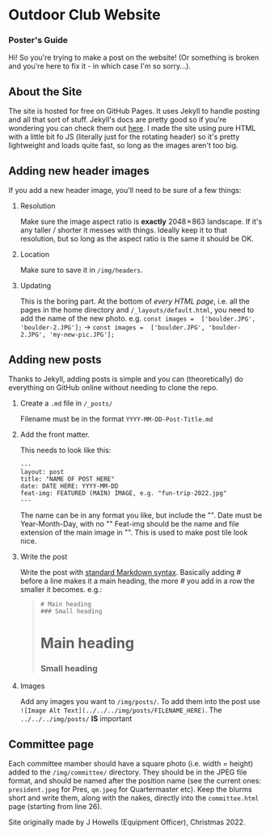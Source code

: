 # Outdoor Club Website
### Poster's Guide

Hi! So you're trying to make a post on the website! (Or something is broken and you're here to fix it - in which case I'm so sorry...).

## About the Site

The site is hosted for free on GitHub Pages. It uses Jekyll to handle posting and all that sort of stuff. Jekyll's docs are pretty good so if you're wondering you can check them out [here](https://jekyllrb.com/docs/).
I made the site using pure HTML with a little bit fo JS (literally just for the rotating header) so it's pretty lightweight and loads quite fast, so long as the images aren't too big.

## Adding new header images

If you add a new header image, you'll need to be sure of a few things:
1. Resolution

    Make sure the image aspect ratio is **exactly** 2048 × 863 landscape. If it's any taller / shorter it messes with things. Ideally keep it to that resolution, but so long as the aspect ratio is the same it should be OK.
2. Location

    Make sure to save it in `/img/headers`.
3. Updating

    This is the boring part. At the bottom of *every HTML page*, i.e. all the pages in the home directory and `/_layouts/default.html`, you need to add the name of the new photo. e.g. `const images =  ['boulder.JPG', 'boulder-2.JPG'];` -> `const images =  ['boulder.JPG', 'boulder-2.JPG', 'my-new-pic.JPG'];`

## Adding new posts

Thanks to Jekyll, adding posts is simple and you can (theoretically) do everything on GitHub online without needing to clone the repo.

1. Create a `.md` file in `/_posts/`

    Filename must be in the format `YYYY-MM-DD-Post-Title.md`

2. Add the front matter.

    This needs to look like this:
    ```
    ---
    layout: post
    title: "NAME OF POST HERE"
    date: DATE HERE: YYYY-MM-DD
    feat-img: FEATURED (MAIN) IMAGE, e.g. "fun-trip-2022.jpg"
    ---
    ```
    The name can be in any format you like, but include the "".
    Date must be Year-Month-Day, with no ""
    Feat-img should be the name and file extension of the main image in "". This is used to make post tile look nice.

3. Write the post

    Write the post with [standard Markdown syntax](https://www.markdownguide.org/basic-syntax). Basically adding # before a line makes it a main heading, the more # you add in a row the smaller it becomes. e.g.:

    >
    >```
    ># Main heading
    >### Small heading
    >```
    ># Main heading
    >### Small heading
    >

4. Images

    Add any images you want to `/img/posts/`. To add them into the post use `![Image Alt Text](../../../img/posts/FILENAME_HERE)`.
    The `../../../img/posts/` **IS** important
    
## Committee page

Each committee mamber should have a square photo (i.e. width = height) added to the `/img/committee/` directory. They should be in the JPEG file format, and should be named after the position name (see the current ones: `president.jpeg` for Pres, `qm.jpeg` for Quartermaster etc).
Keep the blurms short and write them, along with the nakes, directly into the `committee.html` page (starting from line 26).

Site originally made by J Howells (Equipment Officer), Christmas 2022.
